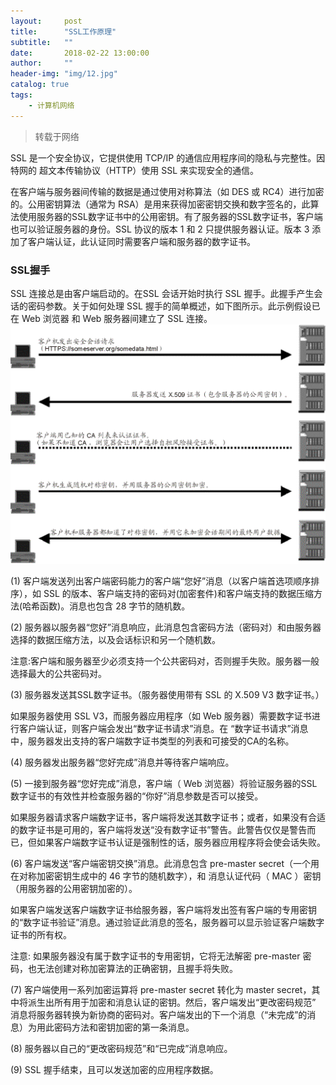 ```yaml
---
layout:     post
title:      "SSL工作原理"
subtitle:   ""
date:       2018-02-22 13:00:00
author:     ""
header-img: "img/12.jpg"
catalog: true
tags:
    - 计算机网络
---
```

>转载于网络

SSL 是一个安全协议，它提供使用 TCP/IP 的通信应用程序间的隐私与完整性。因特网的 超文本传输协议（HTTP）使用 SSL 来实现安全的通信。

在客户端与服务器间传输的数据是通过使用对称算法（如 DES 或 RC4）进行加密的。公用密钥算法（通常为 RSA）是用来获得加密密钥交换和数字签名的，此算法使用服务器的SSL数字证书中的公用密钥。有了服务器的SSL数字证书，客户端也可以验证服务器的身份。SSL 协议的版本 1 和 2 只提供服务器认证。版本 3 添加了客户端认证，此认证同时需要客户端和服务器的数字证书。

### SSL握手


SSL 连接总是由客户端启动的。在SSL 会话开始时执行 SSL 握手。此握手产生会话的密码参数。关于如何处理 SSL 握手的简单概述，如下图所示。此示例假设已在 Web 浏览器 和 Web 服务器间建立了 SSL 连接。
<img src="/img/articleImg/ssl.gif">

(1) 客户端发送列出客户端密码能力的客户端“您好”消息（以客户端首选项顺序排序），如 SSL 的版本、客户端支持的密码对(加密套件)和客户端支持的数据压缩方法(哈希函数)。消息也包含 28 字节的随机数。

(2) 服务器以服务器“您好”消息响应，此消息包含密码方法（密码对）和由服务器选择的数据压缩方法，以及会话标识和另一个随机数。

注意:客户端和服务器至少必须支持一个公共密码对，否则握手失败。服务器一般选择最大的公共密码对。

(3) 服务器发送其SSL数字证书。（服务器使用带有 SSL 的 X.509 V3 数字证书。）

如果服务器使用 SSL V3，而服务器应用程序（如 Web 服务器）需要数字证书进行客户端认证，则客户端会发出“数字证书请求”消息。在 “数字证书请求”消息中，服务器发出支持的客户端数字证书类型的列表和可接受的CA的名称。

(4) 服务器发出服务器“您好完成”消息并等待客户端响应。

(5) 一接到服务器“您好完成”消息，客户端（ Web 浏览器）将验证服务器的SSL数字证书的有效性并检查服务器的“你好”消息参数是否可以接受。

如果服务器请求客户端数字证书，客户端将发送其数字证书；或者，如果没有合适的数字证书是可用的，客户端将发送“没有数字证书”警告。此警告仅仅是警告而已，但如果客户端数字证书认证是强制性的话，服务器应用程序将会使会话失败。

(6) 客户端发送“客户端密钥交换”消息。此消息包含 pre-master secret（一个用在对称加密密钥生成中的 46 字节的随机数字），和 消息认证代码（ MAC ）密钥（用服务器的公用密钥加密的）。

如果客户端发送客户端数字证书给服务器，客户端将发出签有客户端的专用密钥的“数字证书验证”消息。通过验证此消息的签名，服务器可以显示验证客户端数字证书的所有权。

注意: 如果服务器没有属于数字证书的专用密钥，它将无法解密 pre-master 密码，也无法创建对称加密算法的正确密钥，且握手将失败。

(7) 客户端使用一系列加密运算将 pre-master secret 转化为 master secret，其中将派生出所有用于加密和消息认证的密钥。然后，客户端发出“更改密码规范” 消息将服务器转换为新协商的密码对。客户端发出的下一个消息（“未完成”的消息）为用此密码方法和密钥加密的第一条消息。

(8) 服务器以自己的“更改密码规范”和“已完成”消息响应。

(9) SSL 握手结束，且可以发送加密的应用程序数据。